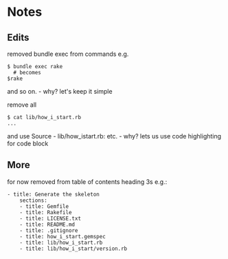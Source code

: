 # Notes

## Edits


removed bundle exec from commands e.g.

```
$ bundle exec rake 
  # becomes 
$rake     
```

and  so on.  - why?  let's keep it simple


remove all

```
$ cat lib/how_i_start.rb
...
```

and use Source - lib/how_istart.rb: etc.  - why? lets us use code highlighting for code block




## More

for now removed from table of contents heading 3s e.g.:

```
- title: Generate the skeleton
    sections:
    - title: Gemfile
    - title: Rakefile
    - title: LICENSE.txt
    - title: README.md
    - title: .gitignore
    - title: how_i_start.gemspec
    - title: lib/how_i_start.rb
    - title: lib/how_i_start/version.rb
  ```
  
